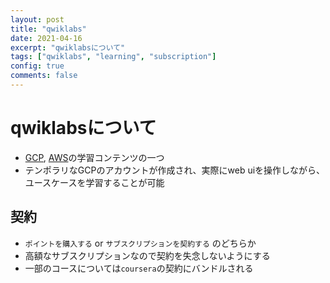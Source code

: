 ```yaml
---
layout: post
title: "qwiklabs"
date: 2021-04-16
excerpt: "qwiklabsについて"
tags: ["qwiklabs", "learning", "subscription"]
config: true
comments: false
---
```


# qwiklabsについて
 - [GCP](https://google.qwiklabs.com/), [AWS](https://aws.qwiklabs.com/)の学習コンテンツの一つ
 - テンポラリなGCPのアカウントが作成され、実際にweb uiを操作しながら、ユースケースを学習することが可能

## 契約
 - `ポイントを購入する` or `サブスクリプションを契約する` のどちらか
 - 高額なサブスクリプションなので契約を失念しないようにする
 - 一部のコースについては`coursera`の契約にバンドルされる

